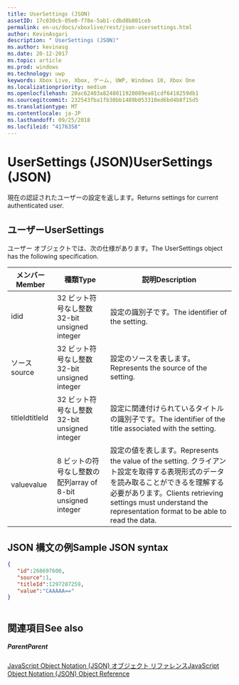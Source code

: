 ```yaml
---
title: UserSettings (JSON)
assetID: 17c030cb-05e0-f78e-5ab1-cdbd8b801ceb
permalink: en-us/docs/xboxlive/rest/json-usersettings.html
author: KevinAsgari
description: " UserSettings (JSON)"
ms.author: kevinasg
ms.date: 20-12-2017
ms.topic: article
ms.prod: windows
ms.technology: uwp
keywords: Xbox Live, Xbox, ゲーム, UWP, Windows 10, Xbox One
ms.localizationpriority: medium
ms.openlocfilehash: 20ac62403a8248011928089ea81cdf6418259db1
ms.sourcegitcommit: 232543fba1fb30bb1489b053310ed6bd4b8f15d5
ms.translationtype: MT
ms.contentlocale: ja-JP
ms.lasthandoff: 09/25/2018
ms.locfileid: "4176358"
---
```

# <a name="usersettings-json"></a><span data-ttu-id="2f6ff-104">UserSettings (JSON)</span><span class="sxs-lookup"><span data-stu-id="2f6ff-104">UserSettings (JSON)</span></span>
<span data-ttu-id="2f6ff-105">現在の認証されたユーザーの設定を返します。</span><span class="sxs-lookup"><span data-stu-id="2f6ff-105">Returns settings for current authenticated user.</span></span> 
<a id="ID4EN"></a>

 
## <a name="usersettings"></a><span data-ttu-id="2f6ff-106">ユーザー</span><span class="sxs-lookup"><span data-stu-id="2f6ff-106">UserSettings</span></span>
 
<span data-ttu-id="2f6ff-107">ユーザー オブジェクトでは、次の仕様があります。</span><span class="sxs-lookup"><span data-stu-id="2f6ff-107">The UserSettings object has the following specification.</span></span>
 
| <span data-ttu-id="2f6ff-108">メンバー</span><span class="sxs-lookup"><span data-stu-id="2f6ff-108">Member</span></span>| <span data-ttu-id="2f6ff-109">種類</span><span class="sxs-lookup"><span data-stu-id="2f6ff-109">Type</span></span>| <span data-ttu-id="2f6ff-110">説明</span><span class="sxs-lookup"><span data-stu-id="2f6ff-110">Description</span></span>| 
| --- | --- | --- | 
| <span data-ttu-id="2f6ff-111">id</span><span class="sxs-lookup"><span data-stu-id="2f6ff-111">id</span></span>| <span data-ttu-id="2f6ff-112">32 ビット符号なし整数</span><span class="sxs-lookup"><span data-stu-id="2f6ff-112">32-bit unsigned integer</span></span>| <span data-ttu-id="2f6ff-113">設定の識別子です。</span><span class="sxs-lookup"><span data-stu-id="2f6ff-113">The identifier of the setting.</span></span>| 
| <span data-ttu-id="2f6ff-114">ソース</span><span class="sxs-lookup"><span data-stu-id="2f6ff-114">source</span></span>| <span data-ttu-id="2f6ff-115">32 ビット符号なし整数</span><span class="sxs-lookup"><span data-stu-id="2f6ff-115">32-bit unsigned integer</span></span>| <span data-ttu-id="2f6ff-116">設定のソースを表します。</span><span class="sxs-lookup"><span data-stu-id="2f6ff-116">Represents the source of the setting.</span></span> | 
| <span data-ttu-id="2f6ff-117">titleId</span><span class="sxs-lookup"><span data-stu-id="2f6ff-117">titleId</span></span>| <span data-ttu-id="2f6ff-118">32 ビット符号なし整数</span><span class="sxs-lookup"><span data-stu-id="2f6ff-118">32-bit unsigned integer</span></span>| <span data-ttu-id="2f6ff-119">設定に関連付けられているタイトルの識別子です。</span><span class="sxs-lookup"><span data-stu-id="2f6ff-119">The identifier of the title associated with the setting.</span></span> | 
| <span data-ttu-id="2f6ff-120">value</span><span class="sxs-lookup"><span data-stu-id="2f6ff-120">value</span></span>| <span data-ttu-id="2f6ff-121">8 ビットの符号なし整数の配列</span><span class="sxs-lookup"><span data-stu-id="2f6ff-121">array of 8-bit unsigned integer</span></span>| <span data-ttu-id="2f6ff-122">設定の値を表します。</span><span class="sxs-lookup"><span data-stu-id="2f6ff-122">Represents the value of the setting.</span></span> <span data-ttu-id="2f6ff-123">クライアント設定を取得する表現形式のデータを読み取ることができるを理解する必要があります。</span><span class="sxs-lookup"><span data-stu-id="2f6ff-123">Clients retrieving settings must understand the representation format to be able to read the data.</span></span> | 
  
<a id="ID4EJC"></a>

 
## <a name="sample-json-syntax"></a><span data-ttu-id="2f6ff-124">JSON 構文の例</span><span class="sxs-lookup"><span data-stu-id="2f6ff-124">Sample JSON syntax</span></span>
 

```json
{
   "id":268697600,
   "source":1,
   "titleId":1297287259,
   "value":"CAAAAA=="
}
    
```

  
<a id="ID4ESC"></a>

 
## <a name="see-also"></a><span data-ttu-id="2f6ff-125">関連項目</span><span class="sxs-lookup"><span data-stu-id="2f6ff-125">See also</span></span>
 
<a id="ID4EUC"></a>

 
##### <a name="parent"></a><span data-ttu-id="2f6ff-126">Parent</span><span class="sxs-lookup"><span data-stu-id="2f6ff-126">Parent</span></span> 

[<span data-ttu-id="2f6ff-127">JavaScript Object Notation (JSON) オブジェクト リファレンス</span><span class="sxs-lookup"><span data-stu-id="2f6ff-127">JavaScript Object Notation (JSON) Object Reference</span></span>](atoc-xboxlivews-reference-json.md)

   
